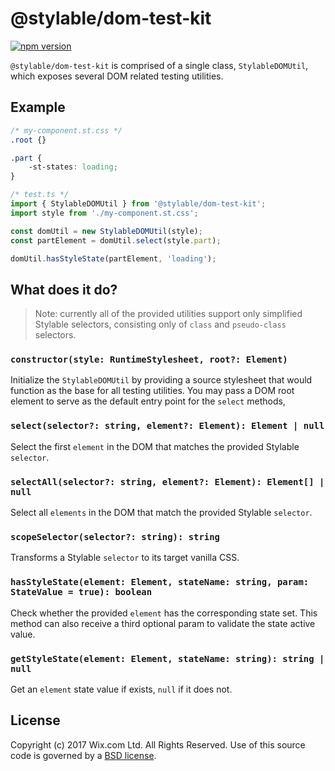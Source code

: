 # @stylable/dom-test-kit

[![npm version](https://img.shields.io/npm/v/@stylable/dom-test-kit.svg)](https://www.npmjs.com/package/stylable/dom-test-kit)

`@stylable/dom-test-kit` is comprised of a single class, `StylableDOMUtil`, which exposes several DOM related testing utilities.

## Example
```css
/* my-component.st.css */
.root {}

.part {
    -st-states: loading;
}
```
```ts
/* test.ts */
import { StylableDOMUtil } from '@stylable/dom-test-kit';
import style from './my-component.st.css';

const domUtil = new StylableDOMUtil(style);
const partElement = domUtil.select(style.part);

domUtil.hasStyleState(partElement, 'loading');
```

## What does it do?

> Note: currently all of the provided utilities support only simplified Stylable selectors, consisting only of `class` and `pseudo-class` selectors.

### `constructor(style: RuntimeStylesheet, root?: Element)`
Initialize the `StylableDOMUtil` by providing a source stylesheet that would function as the base for all testing utilities. You may pass a DOM root element to serve as the default entry point for the `select` methods,

### `select(selector?: string, element?: Element): Element | null`
Select the first `element` in the DOM that matches the provided Stylable `selector`.

### `selectAll(selector?: string, element?: Element): Element[] | null`
Select all `elements` in the DOM that match the provided Stylable `selector`.

### `scopeSelector(selector?: string): string`
Transforms a Stylable `selector` to its target vanilla CSS.

### `hasStyleState(element: Element, stateName: string, param: StateValue = true): boolean`
Check whether the provided `element` has the corresponding state set. This method can also receive a third optional param to validate the state active value.

### `getStyleState(element: Element, stateName: string): string | null`
Get an `element` state value if exists, `null` if it does not.

## License

Copyright (c) 2017 Wix.com Ltd. All Rights Reserved. Use of this source code is governed by a [BSD license](./LICENSE).

